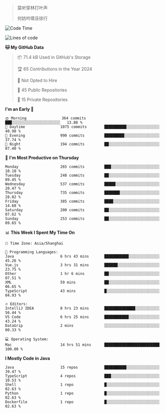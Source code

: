 > 莫听穿林打叶声
> 
> 何妨吟啸且徐行

<!-- ![Github Stats](https://github-readme-stats.vercel.app/api?username=catch6&count_private=true&show_icons=true&theme=gruvbox) -->

<!-- ![Top Langs](https://github-readme-stats.vercel.app/api/top-langs/?username=catch6&layout=compact) -->

<!--START_SECTION:waka-->
![Code Time](http://img.shields.io/badge/Code%20Time-1%2C527%20hrs%2019%20mins-blue)

![Lines of code](https://img.shields.io/badge/From%20Hello%20World%20I%27ve%20Written-9.4%20million%20lines%20of%20code-blue)

**🐱 My GitHub Data** 

> 📦 71.4 kB Used in GitHub's Storage 
 > 
> 🏆 65 Contributions in the Year 2024
 > 
> 🚫 Not Opted to Hire
 > 
> 📜 45 Public Repositories 
 > 
> 🔑 15 Private Repositories 
 > 
**I'm an Early 🐤** 

```text
🌞 Morning                364 commits         ███░░░░░░░░░░░░░░░░░░░░░░   13.88 % 
🌆 Daytime                1075 commits        ██████████░░░░░░░░░░░░░░░   40.98 % 
🌃 Evening                990 commits         █████████░░░░░░░░░░░░░░░░   37.74 % 
🌙 Night                  194 commits         ██░░░░░░░░░░░░░░░░░░░░░░░   07.40 % 
```
📅 **I'm Most Productive on Thursday** 

```text
Monday                   265 commits         ███░░░░░░░░░░░░░░░░░░░░░░   10.10 % 
Tuesday                  248 commits         ██░░░░░░░░░░░░░░░░░░░░░░░   09.45 % 
Wednesday                537 commits         █████░░░░░░░░░░░░░░░░░░░░   20.47 % 
Thursday                 735 commits         ███████░░░░░░░░░░░░░░░░░░   28.02 % 
Friday                   385 commits         ████░░░░░░░░░░░░░░░░░░░░░   14.68 % 
Saturday                 200 commits         ██░░░░░░░░░░░░░░░░░░░░░░░   07.62 % 
Sunday                   253 commits         ██░░░░░░░░░░░░░░░░░░░░░░░   09.65 % 
```


📊 **This Week I Spent My Time On** 

```text
🕑︎ Time Zone: Asia/Shanghai

💬 Programming Languages: 
Java                     6 hrs 43 mins       ███████████░░░░░░░░░░░░░░   45.26 % 
Vue.js                   3 hrs 31 mins       ██████░░░░░░░░░░░░░░░░░░░   23.75 % 
Other                    1 hr 6 mins         ██░░░░░░░░░░░░░░░░░░░░░░░   07.51 % 
XML                      59 mins             ██░░░░░░░░░░░░░░░░░░░░░░░   06.65 % 
TypeScript               43 mins             █░░░░░░░░░░░░░░░░░░░░░░░░   04.93 % 

🔥 Editors: 
IntelliJ IDEA            8 hrs 23 mins       ██████████████░░░░░░░░░░░   56.44 % 
VS Code                  6 hrs 25 mins       ███████████░░░░░░░░░░░░░░   43.24 % 
DataGrip                 2 mins              ░░░░░░░░░░░░░░░░░░░░░░░░░   00.33 % 

💻 Operating System: 
Mac                      14 hrs 51 mins      █████████████████████████   100.00 % 
```

**I Mostly Code in Java** 

```text
Java                     15 repos            ██████████░░░░░░░░░░░░░░░   39.47 % 
TypeScript               4 repos             ███░░░░░░░░░░░░░░░░░░░░░░   10.53 % 
Shell                    1 repo              █░░░░░░░░░░░░░░░░░░░░░░░░   02.63 % 
Python                   1 repo              █░░░░░░░░░░░░░░░░░░░░░░░░   02.63 % 
Dockerfile               1 repo              █░░░░░░░░░░░░░░░░░░░░░░░░   02.63 % 
```




<!--END_SECTION:waka-->
